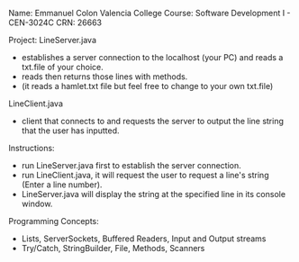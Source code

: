 Name: Emmanuel Colon
Valencia College Course: Software Development I - CEN-3024C 
CRN: 26663

Project:
LineServer.java 
- establishes a server connection to the localhost (your PC) and reads a txt.file of your choice.
- reads then returns those lines with methods.
- (it reads a hamlet.txt file but feel free to change to your own txt.file)

LineClient.java 
- client that connects to and requests the server to output the line string that the user has inputted.

Instructions:
- run LineServer.java first to establish the server connection.
- run LineClient.java, it will request the user to request a line's string (Enter a line number).
- LineServer.java will display the string at the specified line in its console window.


Programming Concepts:
- Lists, ServerSockets, Buffered Readers, Input and Output streams
- Try/Catch, StringBuilder, File, Methods, Scanners
